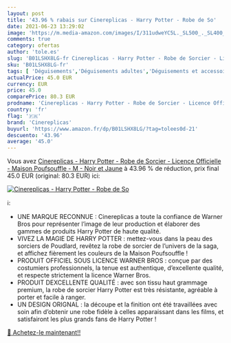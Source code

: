 ```yaml
---
layout: post
title: '43.96 % rabais sur Cinereplicas - Harry Potter - Robe de So'
date: 2021-06-23 13:29:02
image: 'https://m.media-amazon.com/images/I/311udweYC5L._SL500_._SL400_.jpg'
comments: true
category: ofertas
author: 'tole.es'
slug: 'B01LSHX8LG-fr Cinereplicas - Harry Potter - Robe de Sorcier - Licence...'
sku: 'B01LSHX8LG-fr'
tags: [ 'Déguisements','Déguisements adultes','Déguisements et accessoires','Fantaisie','Hauts fantaisie','Vêtements','Vêtements techniques et spéciaux','cinereplicas', ]
actualPrice: 45.0 EUR
currency: EUR
price: 45.0
comparePrice: 80.3 EUR
prodname: 'Cinereplicas - Harry Potter - Robe de Sorcier - Licence Officielle - Maison Poufsouffle - M - Noir et Jaune'
country: 'fr'
flag: '🇫🇷'
brand: 'Cinereplicas'
buyurl: 'https://www.amazon.fr/dp/B01LSHX8LG/?tag=tolees0d-21'
descuento: '43.96'
average: '45.0'
---
```


Vous avez [Cinereplicas - Harry Potter - Robe de Sorcier - Licence Officielle - Maison Poufsouffle - M - Noir et Jaune](https://www.amazon.fr/dp/B01LSHX8LG/?tag=tolees0d-21)  à  43.96 % de réduction, prix final  45.0 EUR (original: 80.3 EUR) ici:

[![Cinereplicas - Harry Potter - Robe de So](https://m.media-amazon.com/images/I/311udweYC5L._SL500_._SL400_.jpg)](https://www.amazon.fr/dp/B01LSHX8LG/?tag=tolees0d-21)

ℹ️:

- UNE MARQUE RECONNUE : Cinereplicas a toute la confiance de Warner Bros pour représenter l’image de leur production et élaborer des gammes de produits Harry Potter de haute qualité.
- VIVEZ LA MAGIE DE HARRY POTTER : mettez-vous dans la peau des sorciers de Poudlard, revêtez la robe de sorcier de l’univers de la saga, et affichez fièrement les couleurs de la Maison Poufsouffle !
- PRODUIT OFFICIEL SOUS LICENCE WARNER BROS : conçue par des costumiers professionnels, la tenue est authentique, d’excellente qualité, et respecte strictement la licence Warner Bros.
- PRODUIT DEXCELLENTE QUALITÉ : avec son tissu haut grammage premium, la robe de sorcier Harry Potter est très résistante, agréable à porter et facile à ranger.
- UN DESIGN ORIGNAL : la découpe et la finition ont été travaillées avec soin afin d’obtenir une robe fidèle à celles apparaissant dans les films, et satisfairont les plus grands fans de Harry Potter !

[🛒 Achetez-le maintenant!!](https://www.amazon.fr/dp/B01LSHX8LG/?tag=tolees0d-21)
